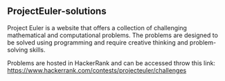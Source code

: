 ## ProjectEuler-solutions

Project Euler is a website that offers a collection of challenging mathematical and computational problems. The problems are designed to be solved using programming and require creative thinking and problem-solving skills.

Problems are hosted in HackerRank and can be accessed throw this link: https://www.hackerrank.com/contests/projecteuler/challenges
